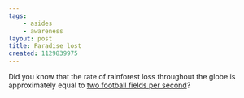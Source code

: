 ```yaml
---
tags:
    - asides
    - awareness
layout: post
title: Paradise lost
created: 1129839975
---
```

Did you know that the rate of rainforest loss throughout the globe is approximately equal to <a href="http://www.ran.org/info_center/factsheets/04b.html">two football fields per second</a>?

